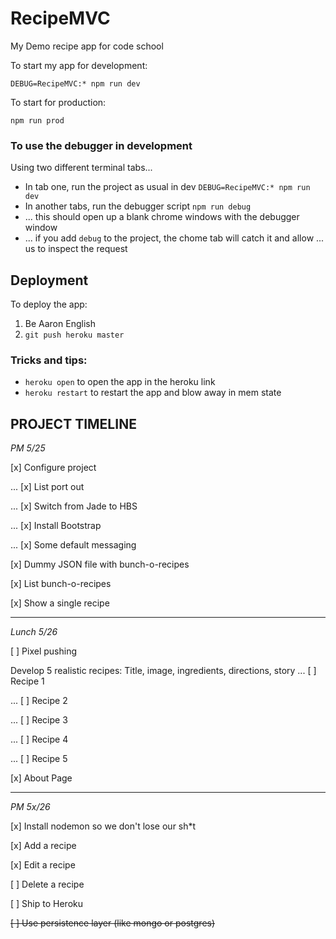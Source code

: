 # RecipeMVC

My Demo recipe app for code school

To start my app for development:

```
DEBUG=RecipeMVC:* npm run dev
```

To start for production:

```
npm run prod
```


### To use the debugger in development

Using two different terminal tabs...

* In tab one, run the project as usual in dev `DEBUG=RecipeMVC:* npm run dev`
* In another tabs, run the debugger script `npm run debug`
* ... this should open up a blank chrome windows with the debugger window
* ... if you add `debug` to the project, the chome tab will catch it and allow
  ... us to inspect the request

## Deployment

To deploy the app:
1. Be Aaron English
2. `git push heroku master`

### Tricks and tips:

* `heroku open` to open the app in the heroku link
* `heroku restart` to restart the app and blow away in mem state

## PROJECT TIMELINE

*PM 5/25*

[x] Configure project

... [x] List port out

... [x] Switch from Jade to HBS

... [x] Install Bootstrap

... [x] Some default messaging

[x] Dummy JSON file with bunch-o-recipes

[x] List bunch-o-recipes

[x] Show a single recipe


---

*Lunch 5/26*

[ ] Pixel pushing

Develop 5 realistic recipes: Title, image, ingredients, directions, story
... [ ] Recipe 1

... [ ] Recipe 2

... [ ] Recipe 3

... [ ] Recipe 4

... [ ] Recipe 5

[x] About Page

-----

*PM 5x/26*

[x] Install nodemon so we don't lose our sh*t

[x] Add a recipe

[x] Edit a recipe

[ ] Delete a recipe

[ ] Ship to Heroku

~~[ ] Use persistence layer (like mongo or postgres)~~
